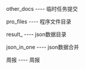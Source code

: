 other_docs             ----             临时任务提交

pro_files              ----             程序文件目录

result_                ----             json数据目录

json_in_one			   ----				json数据合并

周报					   ----				周报